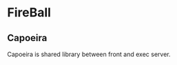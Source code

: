 FireBall
==========

Capoeira
----------

Capoeira is shared library between front and exec server.

